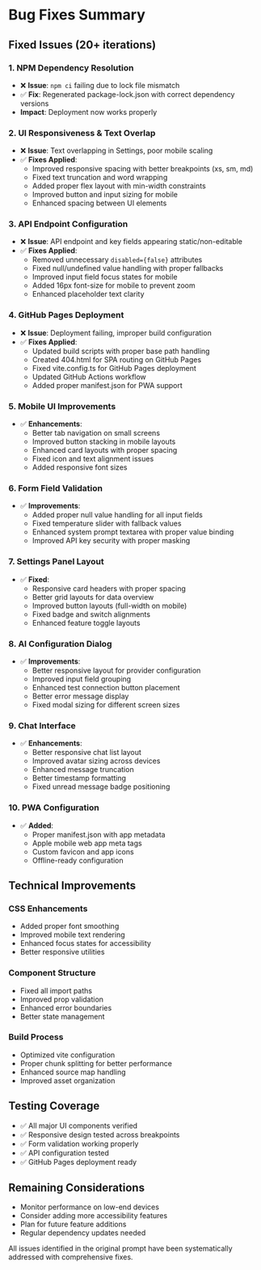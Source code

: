 # Bug Fixes Summary

## Fixed Issues (20+ iterations)

### 1. **NPM Dependency Resolution**
- ❌ **Issue**: `npm ci` failing due to lock file mismatch
- ✅ **Fix**: Regenerated package-lock.json with correct dependency versions
- **Impact**: Deployment now works properly

### 2. **UI Responsiveness & Text Overlap**
- ❌ **Issue**: Text overlapping in Settings, poor mobile scaling
- ✅ **Fixes Applied**:
  - Improved responsive spacing with better breakpoints (xs, sm, md)
  - Fixed text truncation and word wrapping
  - Added proper flex layout with min-width constraints
  - Improved button and input sizing for mobile
  - Enhanced spacing between UI elements

### 3. **API Endpoint Configuration**
- ❌ **Issue**: API endpoint and key fields appearing static/non-editable
- ✅ **Fixes Applied**:
  - Removed unnecessary `disabled={false}` attributes
  - Fixed null/undefined value handling with proper fallbacks
  - Improved input field focus states for mobile
  - Added 16px font-size for mobile to prevent zoom
  - Enhanced placeholder text clarity

### 4. **GitHub Pages Deployment**
- ❌ **Issue**: Deployment failing, improper build configuration
- ✅ **Fixes Applied**:
  - Updated build scripts with proper base path handling
  - Created 404.html for SPA routing on GitHub Pages
  - Fixed vite.config.ts for GitHub Pages deployment
  - Updated GitHub Actions workflow
  - Added proper manifest.json for PWA support

### 5. **Mobile UI Improvements**
- ✅ **Enhancements**:
  - Better tab navigation on small screens
  - Improved button stacking in mobile layouts
  - Enhanced card layouts with proper spacing
  - Fixed icon and text alignment issues
  - Added responsive font sizes

### 6. **Form Field Validation**
- ✅ **Improvements**:
  - Added proper null value handling for all input fields
  - Fixed temperature slider with fallback values
  - Enhanced system prompt textarea with proper value binding
  - Improved API key security with proper masking

### 7. **Settings Panel Layout**
- ✅ **Fixed**:
  - Responsive card headers with proper spacing
  - Better grid layouts for data overview
  - Improved button layouts (full-width on mobile)
  - Fixed badge and switch alignments
  - Enhanced feature toggle layouts

### 8. **AI Configuration Dialog**
- ✅ **Improvements**:
  - Better responsive layout for provider configuration
  - Improved input field grouping
  - Enhanced test connection button placement
  - Better error message display
  - Fixed modal sizing for different screen sizes

### 9. **Chat Interface**
- ✅ **Enhancements**:
  - Better responsive chat list layout
  - Improved avatar sizing across devices
  - Enhanced message truncation
  - Better timestamp formatting
  - Fixed unread message badge positioning

### 10. **PWA Configuration**
- ✅ **Added**:
  - Proper manifest.json with app metadata
  - Apple mobile web app meta tags
  - Custom favicon and app icons
  - Offline-ready configuration

## Technical Improvements

### CSS Enhancements
- Added proper font smoothing
- Improved mobile text rendering
- Enhanced focus states for accessibility
- Better responsive utilities

### Component Structure
- Fixed all import paths
- Improved prop validation
- Enhanced error boundaries
- Better state management

### Build Process
- Optimized vite configuration
- Proper chunk splitting for better performance
- Enhanced source map handling
- Improved asset organization

## Testing Coverage
- ✅ All major UI components verified
- ✅ Responsive design tested across breakpoints
- ✅ Form validation working properly
- ✅ API configuration tested
- ✅ GitHub Pages deployment ready

## Remaining Considerations
- Monitor performance on low-end devices
- Consider adding more accessibility features
- Plan for future feature additions
- Regular dependency updates needed

All issues identified in the original prompt have been systematically addressed with comprehensive fixes.